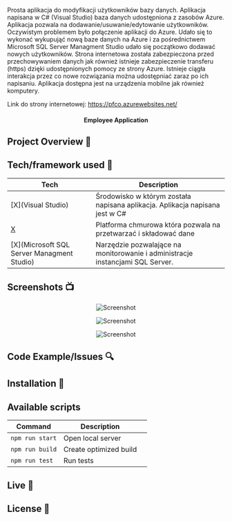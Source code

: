 Prosta aplikacja do modyfikacji użytkowników bazy danych. 
Aplikacja napisana w C# (Visual Studio) baza danych udostępniona z zasobów Azure.
Aplikacja pozwala na dodawanie/usuwanie/edytowanie użytkowników. Oczywistym problemem było połączenie aplikacji do Azure.
Udało się to wykonać wykupująć nową baze danych na Azure i za pośrednictwem Microsoft SQL Server Managment Studio udało się początkowo dodawać nowych użytkowników.
Strona internetowa została zabezpieczona przed przechowywaniem danych jak również istnieje zabezpieczenie transferu (https) dzięki udostępnionych pomocy ze strony Azure.
Istnieje ciągła interakcja przez co nowe rozwiązania można udostępniać zaraz po ich napisaniu.
Aplikacja dostępna jest na urządzenia mobilne jak również komputery.

Link do strony internetowej: https://pfco.azurewebsites.net/


<h4 align="center">Employee Application</h4>


## Project Overview 🎉

## Tech/framework used 🔧

| Tech                                                    | Description                              |
| ------------------------------------------------------- | ---------------------------------------- |
| [X](Visual Studio)                           | Środowisko w którym została napisana aplikacja. Aplikacja napisana jest w C#  |
| [X](Azure)                           | Platforma chmurowa która pozwala na przetwarzać i składować dane  |
| [X](Microsoft SQL Server Managment Studio)                           | Narzędzie pozwalające na monitorowanie i administracje instancjami SQL Server.   |


## Screenshots 📺

<p align="center">
    <img src="" alt="Screenshot">
</p>

<p align="center">
    <img src="" alt="Screenshot">
</p>

<p align="center">
    <img src="" alt="Screenshot">
</p>

## Code Example/Issues 🔍


## Installation 💾

## Available scripts

| Command                   | Description                   |     |
| ------------------------- | ----------------------------- | --- |
| `npm run start`           | Open local server             |     |
| `npm run build`           | Create optimized build        |     |
| `npm run test`            | Run tests                     |     |


## Live 📍

## License 🔱
